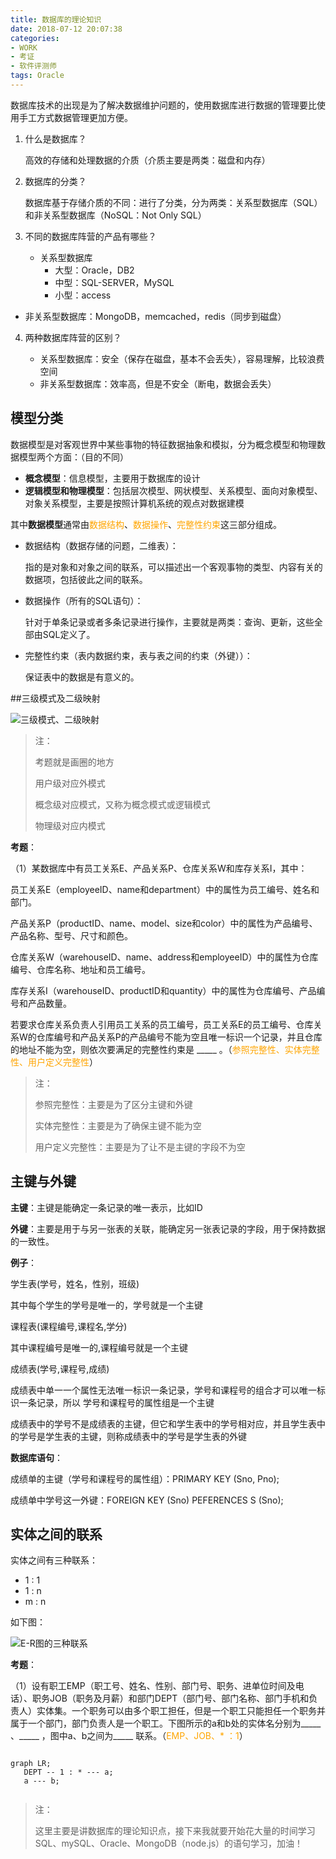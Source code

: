 ```yaml
---
title: 数据库的理论知识
date: 2018-07-12 20:07:38
categories: 
- WORK
- 考证
- 软件评测师
tags: Oracle
---
```


数据库技术的出现是为了解决数据维护问题的，使用数据库进行数据的管理要比使用手工方式数据管理更加方便。

1. 什么是数据库？
 
   高效的存储和处理数据的介质（介质主要是两类：磁盘和内存）
    
2. 数据库的分类？

   数据库基于存储介质的不同：进行了分类，分为两类：关系型数据库（SQL）和非关系型数据库（NoSQL：Not Only SQL）

3. 不同的数据库阵营的产品有哪些？
   
   * 关系型数据库
     * 大型：Oracle，DB2
     * 中型：SQL-SERVER，MySQL
     * 小型：access
  * 非关系型数据库：MongoDB，memcached，redis（同步到磁盘）
 
4. 两种数据库阵营的区别？
   
   * 关系型数据库：安全（保存在磁盘，基本不会丢失），容易理解，比较浪费空间
   * 非关系型数据库：效率高，但是不安全（断电，数据会丢失）
         

## 模型分类

数据模型是对客观世界中某些事物的特征数据抽象和模拟，分为概念模型和物理数据模型两个方面：（目的不同）

* **概念模型**：信息模型，主要用于数据库的设计
* **逻辑模型和物理模型**：包括层次模型、网状模型、关系模型、面向对象模型、对象关系模型，主要是按照计算机系统的观点对数据建模

其中**数据模型**通常由<font color="orange">数据结构</font>、<font color="orange">数据操作</font>、<font color="orange">完整性约束</font>这三部分组成。

* 数据结构（数据存储的问题，二维表）：

  指的是对象和对象之间的联系，可以描述出一个客观事物的类型、内容有关的数据项，包括彼此之间的联系。
  
* 数据操作（所有的SQL语句）：

  针对于单条记录或者多条记录进行操作，主要就是两类：查询、更新，这些全部由SQL定义了。
  

* 完整性约束（表内数据约束，表与表之间的约束（外键））：

  保证表中的数据是有意义的。
  
##三级模式及二级映射

![三级模式、二级映射](http://pic.yuti.site/model.jpg)

> 注：
> 
> 考题就是画圈的地方
> 
> 用户级对应外模式
> 
> 概念级对应模式，又称为概念模式或逻辑模式
> 
> 物理级对应内模式


**考题**：

（1）某数据库中有员工关系E、产品关系P、仓库关系W和库存关系I，其中：

员工关系E（employeeID、name和department）中的属性为员工编号、姓名和部门。

产品关系P（productID、name、model、size和color）中的属性为产品编号、产品名称、型号、尺寸和颜色。

仓库关系W（warehouseID、name、address和employeeID）中的属性为仓库编号、仓库名称、地址和员工编号。

库存关系I（warehouseID、productID和quantity）中的属性为仓库编号、产品编号和产品数量。

若要求仓库关系负责人引用员工关系的员工编号，员工关系E的员工编号、仓库关系W的仓库编号和产品关系P的产品编号不能为空且唯一标识一个记录，并且仓库的地址不能为空，则依次要满足的完整性约束是 \_\_\_\_\_ 。（<font color=orange>参照完整性、实体完整性、用户定义完整性</font>）

> 注：
> 
> 参照完整性：主要是为了区分主键和外键
> 
> 实体完整性：主要是为了确保主键不能为空
> 
> 用户定义完整性：主要是为了让不是主键的字段不为空
> 

## 主键与外键

**主键**：主键是能确定一条记录的唯一表示，比如ID

**外键**：主要是用于与另一张表的关联，能确定另一张表记录的字段，用于保持数据的一致性。

**例子**：

学生表(学号，姓名，性别，班级) 

其中每个学生的学号是唯一的，学号就是一个主键 

课程表(课程编号,课程名,学分) 

其中课程编号是唯一的,课程编号就是一个主键 

成绩表(学号,课程号,成绩) 

成绩表中单一一个属性无法唯一标识一条记录，学号和课程号的组合才可以唯一标识一条记录，所以 学号和课程号的属性组是一个主键 
  
成绩表中的学号不是成绩表的主键，但它和学生表中的学号相对应，并且学生表中的学号是学生表的主键，则称成绩表中的学号是学生表的外键

**数据库语句**： 

成绩单的主键（学号和课程号的属性组）：PRIMARY KEY (Sno, Pno);

成绩单中学号这一外键：FOREIGN KEY (Sno) PEFERENCES S (Sno);



## 实体之间的联系

实体之间有三种联系：

* 1 : 1
* 1 : n
* m : n

如下图：

![E-R图的三种联系](http://pic.yuti.site/relationship.jpg)

**考题**：

（1）设有职工EMP（职工号、姓名、性别、部门号、职务、进单位时间及电话）、职务JOB（职务及月薪）和部门DEPT（部门号、部门名称、部门手机和负责人）实体集。一个职务可以由多个职工担任，但是一个职工只能担任一个职务并属于一个部门，部门负责人是一个职工。下图所示的a和b处的实体名分别为\_\_\_\_\_ 、\_\_\_\_\_ ，图中a、b之间为\_\_\_\_\_ 联系。（<font color=orange>EMP、JOB、* ：1</font>）

```seq

graph LR;
   DEPT -- 1 : * --- a;
   a --- b;
   
```

> 注： 
> 
> 这里主要是讲数据库的理论知识点，接下来我就要开始花大量的时间学习SQL、mySQL、Oracle、MongoDB（node.js）的语句学习，加油！